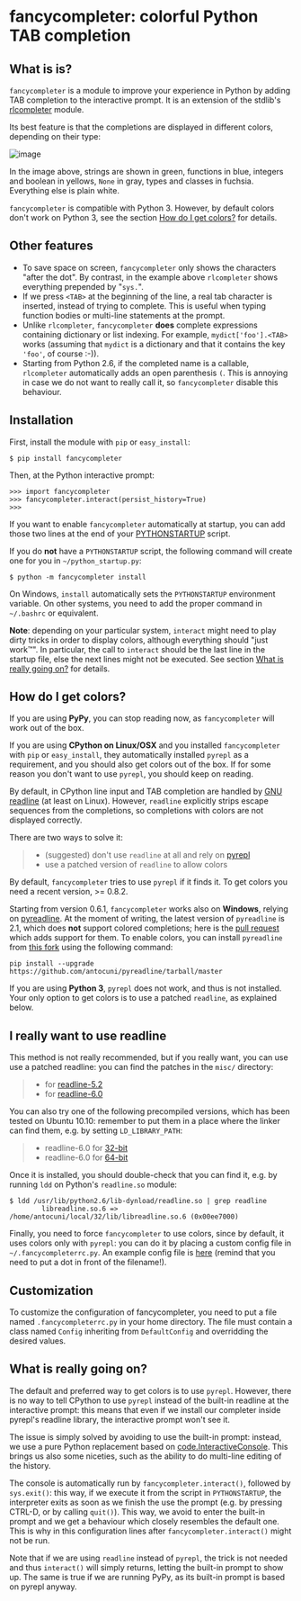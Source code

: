 fancycompleter: colorful Python TAB completion
==============================================

What is is?
-----------

`fancycompleter` is a module to improve your experience in Python by
adding TAB completion to the interactive prompt. It is an extension of
the stdlib\'s
[rlcompleter](http://docs.python.org/library/rlcompleter.html) module.

Its best feature is that the completions are displayed in different
colors, depending on their type:

![image](http://bitbucket.org/antocuni/fancycompleter/raw/5bf506e05ce7/screenshot.png)

In the image above, strings are shown in green, functions in blue,
integers and boolean in yellows, `None` in gray, types and classes in
fuchsia. Everything else is plain white.

`fancycompleter` is compatible with Python 3. However, by default colors
don\'t work on Python 3, see the section [How do I get
colors?](#how-do-i-get-colors) for details.

Other features
--------------

-   To save space on screen, `fancycompleter` only shows the characters
    \"after the dot\". By contrast, in the example above `rlcompleter`
    shows everything prepended by \"`sys.`\".
-   If we press `<TAB>` at the beginning of the line, a real tab
    character is inserted, instead of trying to complete. This is useful
    when typing function bodies or multi-line statements at the prompt.
-   Unlike `rlcompleter`, `fancycompleter` **does** complete expressions
    containing dictionary or list indexing. For example,
    `mydict['foo'].<TAB>` works (assuming that `mydict` is a dictionary
    and that it contains the key `'foo'`, of course :-)).
-   Starting from Python 2.6, if the completed name is a callable,
    `rlcompleter` automatically adds an open parenthesis `(`. This is
    annoying in case we do not want to really call it, so
    `fancycompleter` disable this behaviour.

Installation
------------

First, install the module with `pip` or `easy_install`:

    $ pip install fancycompleter

Then, at the Python interactive prompt:

    >>> import fancycompleter
    >>> fancycompleter.interact(persist_history=True)
    >>>

If you want to enable `fancycompleter` automatically at startup, you can
add those two lines at the end of your
[PYTHONSTARTUP](http://docs.python.org/using/cmdline.html#envvar-PYTHONSTARTUP)
script.

If you do **not** have a `PYTHONSTARTUP` script, the
following command will create one for you in `~/python_startup.py`:

    $ python -m fancycompleter install

On Windows, `install` automatically sets the `PYTHONSTARTUP` environment
variable. On other systems, you need to add the proper command in
`~/.bashrc` or equivalent.

**Note**: depending on your particular system, `interact` might need to
play dirty tricks in order to display colors, although everything should
\"just work™\". In particular, the call to `interact` should be the last
line in the startup file, else the next lines might not be executed. See
section [What is really going on?](#what-is-really-going-on) for
details.

How do I get colors?
--------------------

If you are using **PyPy**, you can stop reading now, as `fancycompleter`
will work out of the box.

If you are using **CPython on Linux/OSX** and you installed
`fancycompleter` with `pip` or `easy_install`, they automatically
installed `pyrepl` as a requirement, and you should also get colors out
of the box. If for some reason you don\'t want to use `pyrepl`, you
should keep on reading.

By default, in CPython line input and TAB completion are handled by [GNU
readline](http://tiswww.case.edu/php/chet/readline/rltop.html) (at least
on Linux). However, `readline` explicitly strips escape sequences from
the completions, so completions with colors are not displayed correctly.

There are two ways to solve it:

> -   (suggested) don\'t use `readline` at all and rely on
>     [pyrepl](http://codespeak.net/pyrepl/)
> -   use a patched version of `readline` to allow colors

By default, `fancycompleter` tries to use `pyrepl` if it finds it. To
get colors you need a recent version, \>= 0.8.2.

Starting from version 0.6.1, `fancycompleter` works also on **Windows**,
relying on [pyreadline](https://pypi.python.org/pypi/pyreadline). At the
moment of writing, the latest version of `pyreadline` is 2.1, which does
**not** support colored completions; here is the [pull
request](https://github.com/pyreadline/pyreadline/pull/48) which adds
support for them. To enable colors, you can install `pyreadline` from
[this fork](https://github.com/antocuni/pyreadline) using the following
command:

    pip install --upgrade https://github.com/antocuni/pyreadline/tarball/master

If you are using **Python 3**, `pyrepl` does not work, and thus is not
installed. Your only option to get colors is to use a patched
`readline`, as explained below.

I really want to use readline
-----------------------------

This method is not really recommended, but if you really want, you can
use use a patched readline: you can find the patches in the `misc/`
directory:

> -   for
>     [readline-5.2](http://bitbucket.org/antocuni/fancycompleter/src/tip/misc/readline-escape-5.2.patch)
> -   for
>     [readline-6.0](http://bitbucket.org/antocuni/fancycompleter/src/tip/misc/readline-escape-6.0.patch)

You can also try one of the following precompiled versions, which has
been tested on Ubuntu 10.10: remember to put them in a place where the
linker can find them, e.g. by setting `LD_LIBRARY_PATH`:

> -   readline-6.0 for
>     [32-bit](http://bitbucket.org/antocuni/fancycompleter/src/tip/misc/libreadline.so.6-32bit)
> -   readline-6.0 for
>     [64-bit](http://bitbucket.org/antocuni/fancycompleter/src/tip/misc/libreadline.so.6-64bit)

Once it is installed, you should double-check that you can find it, e.g.
by running `ldd` on Python\'s `readline.so` module:

    $ ldd /usr/lib/python2.6/lib-dynload/readline.so | grep readline
            libreadline.so.6 => /home/antocuni/local/32/lib/libreadline.so.6 (0x00ee7000)

Finally, you need to force `fancycompleter` to use colors, since by
default, it uses colors only with `pyrepl`: you can do it by placing a
custom config file in `~/.fancycompleterrc.py`. An example config file
is
[here](http://bitbucket.org/antocuni/fancycompleter/src/tip/misc/fancycompleterrc.py)
(remind that you need to put a dot in front of the filename!).

Customization
-------------

To customize the configuration of fancycompleter, you need to put a file
named `.fancycompleterrc.py` in your home directory. The file must
contain a class named `Config` inheriting from `DefaultConfig` and
overridding the desired values.

What is really going on?
------------------------

The default and preferred way to get colors is to use `pyrepl`. However,
there is no way to tell CPython to use `pyrepl` instead of the built-in
readline at the interactive prompt: this means that even if we install
our completer inside pyrepl\'s readline library, the interactive prompt
won\'t see it.

The issue is simply solved by avoiding to use the built-in prompt:
instead, we use a pure Python replacement based on
[code.InteractiveConsole](http://docs.python.org/library/code.html#code.InteractiveConsole).
This brings us also some niceties, such as the ability to do multi-line
editing of the history.

The console is automatically run by `fancycompleter.interact()`,
followed by `sys.exit()`: this way, if we execute it from the script in
`PYTHONSTARTUP`, the interpreter exits as soon as we finish the use the
prompt (e.g. by pressing CTRL-D, or by calling `quit()`). This way, we
avoid to enter the built-in prompt and we get a behaviour which closely
resembles the default one. This is why in this configuration lines after
`fancycompleter.interact()` might not be run.

Note that if we are using `readline` instead of `pyrepl`, the trick is
not needed and thus `interact()` will simply returns, letting the
built-in prompt to show up. The same is true if we are running PyPy, as
its built-in prompt is based on pyrepl anyway.
